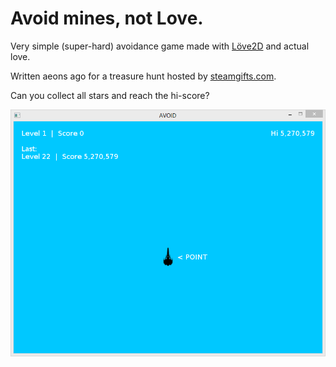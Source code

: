 # Avoid mines, not Love.

Very simple (super-hard) avoidance game made with [Löve2D](https://love2d.org/) and actual love.

Written aeons ago for a treasure hunt hosted by [steamgifts.com](https://www.steamgifts.com/).

Can you collect all stars and reach the hi-score?

![Screenshot](misc/AVOID_2013-04-29_14-21-11.png?raw=true "Actual in-game screenshot in glorious 2D")
